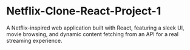 # Netflix-Clone-React-Project-1
A Netflix-inspired web application built with React, featuring a sleek UI, movie browsing, and dynamic content fetching from an API for a real streaming experience.
